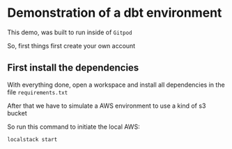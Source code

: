 # Demonstration of a dbt environment
This demo, was built to run inside of `Gitpod`

So, first things first create your own account

## First install the dependencies

With everything done, open a workspace and install all dependencies in the file `requirements.txt`

After that we have to simulate a AWS environment to use a kind of s3 bucket

So run this command to initiate the local AWS:
``` shell
localstack start
```


